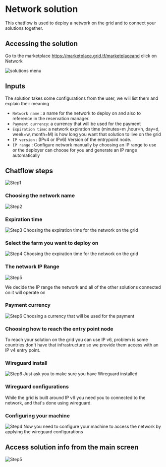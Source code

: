 # Network solution

This chatflow is used to deploy a network on the grid and to connect your solutions together.

## Accessing the solution

Go to the marketplace https://marketplace.grid.tf/marketplaceand click on Network

![solutions menu](./img/network_landing_page.png)


## Inputs

The solution takes some configurations from the user, we will list them and explain their meaning

- `Network name` : a name for the network to deploy on and also to reference in the reservation manager.
- `Payment currency`: a currency that will be used for the payment
- `Expiration time`: a network expiration time (minutes=m ,hour=h, day=d, week=w, month=M) is how long you want that solution to live on the grid
- `IP version` : (IPv4 or IPv6) Version of the entrypoint node.
- `IP range` : Configure network manually by choosing an IP range to use or the deployer can choose for you and generate an IP range automatically

## Chatflow steps

![Step1](./img/network_1.png)

### Choosing the network name

![Step2](./img/network_2.png)

### Expiration time

![Step3](./img/network_3.png)
Choosing the expiration time for the network on the grid

### Select the farm you want to deploy on

![Step4](./img/network_4.png)
Choosing the expiration time for the network on the grid

### The network IP Range

![Step5](./img/network_5.png)

We decide the IP range the network and all of the other solutions connected on it will operate on

### Payment currency

![Step6](./img/network_10.png)
Choosing a currency that will be used for the payment

### Choosing how to reach the entry point node

To reach your solution on the grid you can use IP v6, problem is some countries don't have that infrastructure so we provide them access with an IP v4 entry point.

### Wireguard install

![Step6](./img/network_8.png)
Just ask you to make sure you have Wireguard installed

### Wireguard configurations

While the grid is built around IP v6 you need you to connected to the network, and that's done using wireguard.

### Configuring your machine

![Step4](./img/network_7.png)
Now you need to configure your machine to access the network by applying the wireguard configurations

## Access solution info from the main screen

![Step5](./img/network_9.png)
